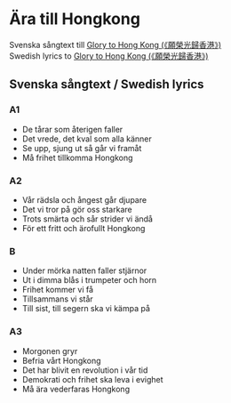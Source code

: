 # Ära till Hongkong

Svenska sångtext till [Glory to Hong Kong (《願榮光歸香港》)](https://www.youtube.com/watch?v=YxptkMBYk2A)  
Swedish lyrics to [Glory to Hong Kong (《願榮光歸香港》)](https://www.youtube.com/watch?v=YxptkMBYk2A)

## Svenska sångtext / Swedish lyrics

### A1

-   De tårar som återigen faller
-   Det vrede, det kval som alla känner
-   Se upp, sjung ut så går vi framåt
-   Må frihet tillkomma Hongkong

### A2

-   Vår rädsla och ångest går djupare
-   Det vi tror på gör oss starkare
-   Trots smärta och sår strider vi ändå
-   För ett fritt och ärofullt Hongkong

### B

-   Under mörka natten faller stjärnor
-   Ut i dimma blås i trumpeter och horn
-   Frihet kommer vi få
-   Tillsammans vi står
-   Till sist, till segern ska vi kämpa på

### A3

-   Morgonen gryr
-   Befria vårt Hongkong
-   Det har blivit en revolution i vår tid
-   Demokrati och frihet ska leva i evighet
-   Må ära vederfaras Hongkong
